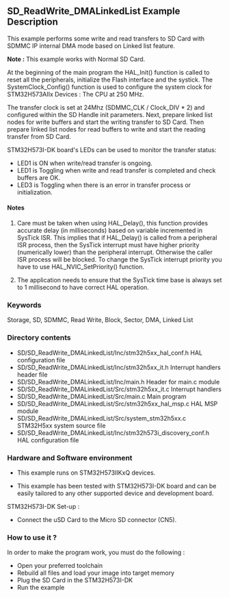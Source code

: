 ## <b>SD_ReadWrite_DMALinkedList Example Description</b>

This example performs some write and read transfers to SD Card with SDMMC IP internal
DMA mode based on Linked list feature.

**Note :** This example works with Normal SD Card.

At the beginning of the main program the HAL_Init() function is called to reset
all the peripherals, initialize the Flash interface and the systick.
The SystemClock_Config() function is used to configure the system clock for STM32H573AIIx Devices :
The CPU at 250 MHz.

The transfer clock is set at 24Mhz (SDMMC_CLK / Clock_DIV * 2) and configured within the
SD Handle init parameters.
Next, prepare linked list nodes for write buffers and start the writing transfer to SD Card.
Then prepare linked list nodes for read buffers to write and start the reading transfer from SD Card.

STM32H573I-DK board's LEDs can be used to monitor the transfer status:

 - LED1  is ON when write/read transfer is ongoing.
 - LED1 is Toggling  when write and read transfer is completed and check buffers are OK.
 - LED3 is Toggling  when there is an error in transfer process or initialization.


#### <b>Notes</b>

 1. Care must be taken when using HAL_Delay(), this function provides accurate delay (in milliseconds)
    based on variable incremented in SysTick ISR. This implies that if HAL_Delay() is called from
    a peripheral ISR process, then the SysTick interrupt must have higher priority (numerically lower)
    than the peripheral interrupt. Otherwise the caller ISR process will be blocked.
    To change the SysTick interrupt priority you have to use HAL_NVIC_SetPriority() function.

 2. The application needs to ensure that the SysTick time base is always set to 1 millisecond
    to have correct HAL operation.

### <b>Keywords</b>

Storage, SD, SDMMC, Read Write, Block, Sector, DMA, Linked List

### <b>Directory contents</b>

  - SD/SD_ReadWrite_DMALinkedList/Inc/stm32h5xx_hal_conf.h    		HAL configuration file
  - SD/SD_ReadWrite_DMALinkedList/Inc/stm32h5xx_it.h          		Interrupt handlers header file
  - SD/SD_ReadWrite_DMALinkedList/Inc/main.h                  		Header for main.c module
  - SD/SD_ReadWrite_DMALinkedList/Src/stm32h5xx_it.c          		Interrupt handlers
  - SD/SD_ReadWrite_DMALinkedList/Src/main.c                  		Main program
  - SD/SD_ReadWrite_DMALinkedList/Src/stm32h5xx_hal_msp.c     		HAL MSP module
  - SD/SD_ReadWrite_DMALinkedList/Src/system_stm32h5xx.c      		STM32H5xx system source file
  - SD/SD_ReadWrite_DMALinkedList/Inc/stm32h573i_discovery_conf.h   HAL configuration file


### <b>Hardware and Software environment</b>

  - This example runs on STM32H573IIKxQ devices.

  - This example has been tested with STM32H573I-DK board and can be
    easily tailored to any other supported device and development board.

  STM32H573I-DK Set-up :

  - Connect the uSD Card to the Micro SD connector (CN5).


### <b>How to use it ?</b>

In order to make the program work, you must do the following :

 - Open your preferred toolchain
 - Rebuild all files and load your image into target memory
 - Plug the SD Card in the STM32H573I-DK
 - Run the example


